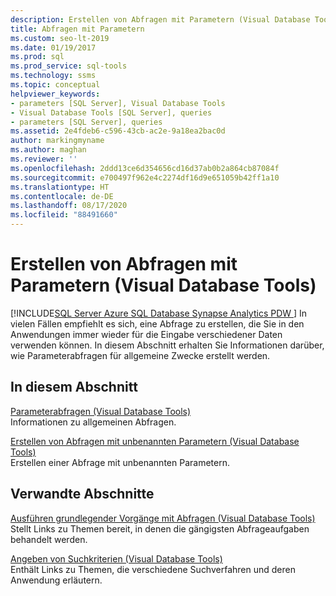 ```yaml
---
description: Erstellen von Abfragen mit Parametern (Visual Database Tools)
title: Abfragen mit Parametern
ms.custom: seo-lt-2019
ms.date: 01/19/2017
ms.prod: sql
ms.prod_service: sql-tools
ms.technology: ssms
ms.topic: conceptual
helpviewer_keywords:
- parameters [SQL Server], Visual Database Tools
- Visual Database Tools [SQL Server], queries
- parameters [SQL Server], queries
ms.assetid: 2e4fdeb6-c596-43cb-ac2e-9a18ea2bac0d
author: markingmyname
ms.author: maghan
ms.reviewer: ''
ms.openlocfilehash: 2ddd13ce6d354656cd16d37ab0b2a864cb87084f
ms.sourcegitcommit: e700497f962e4c2274df16d9e651059b42ff1a10
ms.translationtype: HT
ms.contentlocale: de-DE
ms.lasthandoff: 08/17/2020
ms.locfileid: "88491660"
---
```

# <a name="query-with-parameters-visual-database-tools"></a>Erstellen von Abfragen mit Parametern (Visual Database Tools)
[!INCLUDE[SQL Server Azure SQL Database Synapse Analytics PDW ](../../includes/applies-to-version/sql-asdb-asdbmi-asa-pdw.md)]
In vielen Fällen empfiehlt es sich, eine Abfrage zu erstellen, die Sie in den Anwendungen immer wieder für die Eingabe verschiedener Daten verwenden können. In diesem Abschnitt erhalten Sie Informationen darüber, wie Parameterabfragen für allgemeine Zwecke erstellt werden.  
  
## <a name="in-this-section"></a>In diesem Abschnitt  
[Parameterabfragen &#40;Visual Database Tools&#41;](../../ssms/visual-db-tools/parameter-queries-visual-database-tools.md)  
Informationen zu allgemeinen Abfragen.  
  
[Erstellen von Abfragen mit unbenannten Parametern &#40;Visual Database Tools&#41;](../../ssms/visual-db-tools/create-queries-with-unnamed-parameters-visual-database-tools.md)  
Erstellen einer Abfrage mit unbenannten Parametern.  
  
## <a name="related-sections"></a>Verwandte Abschnitte  
[Ausführen grundlegender Vorgänge mit Abfragen &#40;Visual Database Tools&#41;](../../ssms/visual-db-tools/perform-basic-operations-with-queries-visual-database-tools.md)  
Stellt Links zu Themen bereit, in denen die gängigsten Abfrageaufgaben behandelt werden.  
  
[Angeben von Suchkriterien &#40;Visual Database Tools&#41;](../../ssms/visual-db-tools/specify-search-criteria-visual-database-tools.md)  
Enthält Links zu Themen, die verschiedene Suchverfahren und deren Anwendung erläutern.  
  
